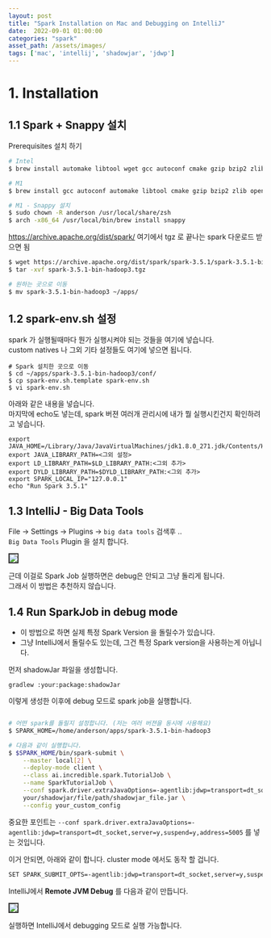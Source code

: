 ```yaml
---
layout: post
title: "Spark Installation on Mac and Debugging on IntelliJ"
date:  2022-09-01 01:00:00
categories: "spark"
asset_path: /assets/images/
tags: ['mac', 'intellij', 'shadowjar', 'jdwp']
---
```



# 1. Installation

## 1.1 Spark + Snappy 설치

Prerequisites 설치 하기

```bash
# Intel
$ brew install automake libtool wget gcc autoconf cmake gzip bzip2 zlib openssl snappy

# M1
$ brew install gcc autoconf automake libtool cmake gzip bzip2 zlib openssl

# M1 - Snappy 설치 
$ sudo chown -R anderson /usr/local/share/zsh
$ arch -x86_64 /usr/local/bin/brew install snappy
```

https://archive.apache.org/dist/spark/ 여기에서 tgz 로 끝나는 spark 다운로드 받으면 됨

```bash
$ wget https://archive.apache.org/dist/spark/spark-3.5.1/spark-3.5.1-bin-hadoop3.tgz
$ tar -xvf spark-3.5.1-bin-hadoop3.tgz

# 원하는 곳으로 이동
$ mv spark-3.5.1-bin-hadoop3 ~/apps/
```

## 1.2 spark-env.sh 설정

spark 가 실행될때마다 뭔가 실행시켜야 되는 것들을 여기에 넣습니다. <br>
custom natives 나 그외 기타 설정들도 여기에 넣으면 됩니다. 

```
# Spark 설치한 곳으로 이동
$ cd ~/apps/spark-3.5.1-bin-hadoop3/conf/
$ cp spark-env.sh.template spark-env.sh
$ vi spark-env.sh
```

아래와 같은 내용을 넣습니다.<br>
마지막에 echo도 넣는데, spark 버젼 여러개 관리시에 내가 뭘 실행시킨건지 확인하려고 넣습니다. 

```
export JAVA_HOME=/Library/Java/JavaVirtualMachines/jdk1.8.0_271.jdk/Contents/Home
export JAVA_LIBRARY_PATH=<그외 설정>
export LD_LIBRARY_PATH=$LD_LIBRARY_PATH:<그외 추가>
export DYLD_LIBRARY_PATH=$DYLD_LIBRARY_PATH:<그외 추가>
export SPARK_LOCAL_IP="127.0.0.1"
echo "Run Spark 3.5.1"
```






## 1.3 IntelliJ - Big Data Tools

File -> Settings -> Plugins ->  `big data tools` 검색후 .. <br> 
`Big Data Tools` Plugin 을 설치 합니다. 

<img src="{{ page.asset_path }}spark-on-pycharm-01.png" class="img-responsive img-rounded img-fluid center" style="border: 2px solid #333333">

근데 이걸로 Spark Job 실행하면은 debug은 안되고 그냥 돌리게 됩니다.<br>
그래서 이 방법은 추천하지 않습니다. 

## 1.4 Run SparkJob in debug mode

- 이 방법으로 하면 실제 특정 Spark Version 을 돌릴수가 있습니다. 
- 그냥 IntelliJ에서 돌릴수도 있는데, 그건 특정 Spark version을 사용하는게 아닙니다. 

먼저 shadowJar 파일을 생성합니다. 

```
gradlew :your:package:shadowJar 
```

이렇게 생성한 이후에 debug 모드로 spark job을 실행합니다. 

```bash

# 어떤 spark를 돌릴지 설정합니다. (저는 여러 버젼을 동시에 사용해요)
$ SPARK_HOME=/home/anderson/apps/spark-3.5.1-bin-hadoop3

# 다음과 같이 실행합니다. 
$ $SPARK_HOME/bin/spark-submit \
    --master local[2] \
    --deploy-mode client \
    --class ai.incredible.spark.TutorialJob \
    --name SparkTutorialJob \
    --conf spark.driver.extraJavaOptions=-agentlib:jdwp=transport=dt_socket,server=y,suspend=y,address=5005 \
    your/shadowjar/file/path/shadowjar_file.jar \
    --config your_custom_config
```

중요한 포인트는 `--conf spark.driver.extraJavaOptions=-agentlib:jdwp=transport=dt_socket,server=y,suspend=y,address=5005` 
를 넣는 것입니다. 

이거 안되면, 아래와 같이 합니다. cluster mode 에서도 동작 할 겁니다. 

```bash
SET SPARK_SUBMIT_OPTS=-agentlib:jdwp=transport=dt_socket,server=y,suspend=y,address=5005
```

IntelliJ에서 **Remote JVM Debug** 를 다음과 같이 만듭니다.

<img src="{{ page.asset_path }}spark-job-debug-mode.png" class="img-responsive img-rounded img-fluid center" style="border: 2px solid #333333">

실행하면 IntelliJ에서 debugging 모드로 실행 가능합니다. 

